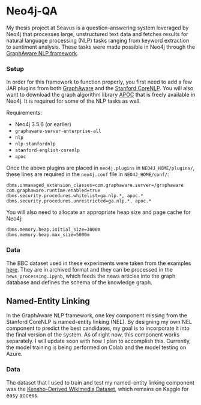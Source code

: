 # Neo4j-QA

My thesis project at Seavus is a question-answering system leveraged by Neo4j that processes large, unstructured text data and fetches results for natural language processing (NLP) tasks ranging from keyword extraction to sentiment analysis. These tasks were made possible in Neo4j through the [GraphAware NLP framework](https://github.com/graphaware/neo4j-nlp). 

### Setup

In order for this framework to function properly, you first need to add a few JAR plugins from both [GraphAware](https://products.graphaware.com/) and the [Stanford CoreNLP](https://stanfordnlp.github.io/CoreNLP/). You will also want to download the graph algorithm library [APOC](https://neo4j.com/developer/neo4j-apoc/) that is freely available in Neo4j. It is required for some of the NLP tasks as well. 

Requirements:
* Neo4j 3.5.6 (or earlier)
* `graphaware-server-enterprise-all`
* `nlp`
* `nlp-stanfordnlp` 
* `stanford-english-corenlp`
* `apoc`

Once the above plugins are placed in `neo4j.plugins` in `NEO4J_HOME/plugins/`, these lines are required in the `neo4j.conf` file in `NEO4J_HOME/conf/`:

```
dbms.unmanaged_extension_classes=com.graphaware.server=/graphaware
com.graphaware.runtime.enabled=true
dbms.security.procedures.whitelist=ga.nlp.*, apoc.*
dbms.security.procedures.unrestricted=ga.nlp.*, apoc.*
```

You will also need to allocate an appropriate heap size and page cache for Neo4j:

```
dbms.memory.heap.initial_size=3000m
dbms.memory.heap.max_size=5000m
```

### Data

The BBC dataset used in these experiments were taken from the examples [here](https://neo4j.com/blog/accelerating-towards-natural-language-search-graphs/). They are in archived format and they can be processed in the `news_processing.ipynb`, which feeds the news articles into the graph database and defines the schema of the knowledge graph. 

## Named-Entity Linking

In the GraphAware NLP framework, one key component missing from the Stanford CoreNLP is named-entity linking (NEL). By designing my own NEL component to predict the best candidates, my goal is to incorporate it into the final version of the system. As of right now, this component works separately. I will update soon with how I plan to accomplish this. Currently, the model training is being performed on Colab and the model testing on Azure.

### Data

The dataset that I used to train and test my named-entity linking component was the [Kensho-Derived Wikimedia Dataset](https://www.kaggle.com/kenshoresearch/kensho-derived-wikimedia-data/kernels), which remains on Kaggle for easy access.
